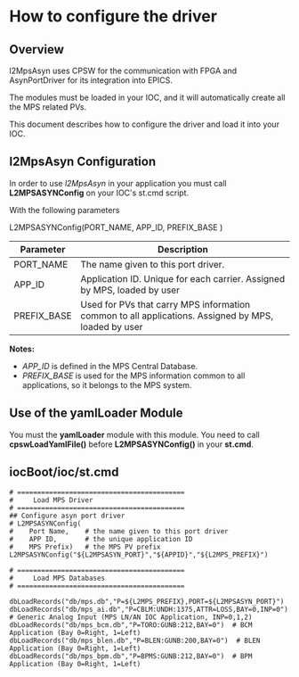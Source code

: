 # How to configure the driver

## Overview

l2MpsAsyn uses CPSW for the communication with FPGA and AsynPortDriver for its integration into EPICS.

The modules must be loaded in your IOC, and it will automatically create all the MPS related PVs.

This document describes how to configure the driver and load it into your IOC.

## l2MpsAsyn Configuration

In order to use *l2MpsAsyn* in your application you must call **L2MPSASYNConfig** on your IOC's st.cmd script.

With the following parameters

L2MPSASYNConfig(PORT_NAME, APP_ID, PREFIX_BASE )

| Parameter                  | Description
|----------------------------|-----------------------------
| PORT_NAME                  | The name given to this port driver.
| APP_ID                     | Application ID. Unique for each carrier.  Assigned by MPS, loaded by user
| PREFIX_BASE                | Used for PVs that carry MPS information common to all applications.  Assigned by MPS, loaded by user

**Notes:**
- *APP_ID* is defined in the MPS Central Database.
- *PREFIX_BASE* is used for the MPS information common to all applications, so it belongs to the MPS system.

## Use of the yamlLoader Module

You must the **yamlLoader** module with this module. You need to call **cpswLoadYamlFile()** before **L2MPSASYNConfig()** in your **st.cmd**.


## iocBoot/ioc/st.cmd

  ```
# ==========================================
#     Load MPS Driver
# ==========================================
## Configure asyn port driver
# L2MPSASYNConfig(
#    Port Name,    # the name given to this port driver
#    APP ID,       # the unique application ID
#    MPS Prefix)   # the MPS PV prefix
  L2MPSASYNConfig("${L2MPSASYN_PORT}","${APPID}","${L2MPS_PREFIX}")

# ==========================================
#     Load MPS Databases
# ==========================================

  dbLoadRecords("db/mps.db","P=${L2MPS_PREFIX},PORT=${L2MPSASYN_PORT}")
  dbLoadRecords("db/mps_ai.db","P=CBLM:UNDH:1375,ATTR=LOSS,BAY=0,INP=0")  # Generic Analog Input (MPS LN/AN IOC Application, INP=0,1,2)
  dbLoadRecords("db/mps_bcm.db","P=TORO:GUNB:212,BAY=0")  # BCM Application (Bay 0=Right, 1=Left)
  dbLoadRecords("db/mps_blen.db","P=BLEN:GUNB:200,BAY=0")  # BLEN Application (Bay 0=Right, 1=Left)
  dbLoadRecords("db/mps_bpm.db","P=BPMS:GUNB:212,BAY=0")  # BPM Application (Bay 0=Right, 1=Left)
```
